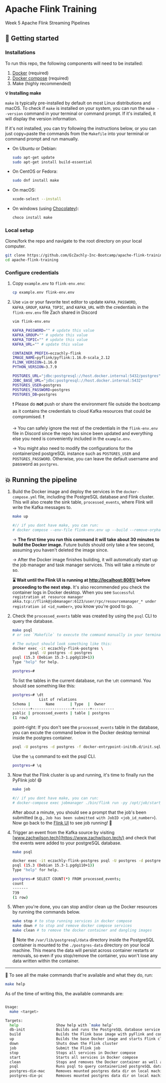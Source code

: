 # Apache Flink Training
Week 5 Apache Flink Streaming Pipelines

## :pushpin: Getting started 

### Installations

To run this repo, the following components will need to be installed:

1. [Docker](https://docs.docker.com/get-docker/) (required)
2. [Docker compose](https://docs.docker.com/compose/install/#installation-scenarios) (required)
3. Make (highly recommended)

**:bulb: Installing make**

`make` is typically pre-installed by default on most Linux distributions and macOS. To check if `make` is installed on your system, you can run the `make --version` command in your terminal or command prompt. If it's installed, it will display the version information. 

If it's not installed, you can try following the instructions below, or you can just copy+paste the commands from the `Makefile` into your terminal or command prompt and run manually.

- On Ubuntu or Debian:

    ```bash
    sudo apt-get update
    sudo apt-get install build-essential
    ```

- On CentOS or Fedora:

    ```bash
    sudo dnf install make
    ```

- On macOS:

    ```bash
    xcode-select --install
    ```

- On windows (using [Chocolatey](https://chocolatey.org/install)):

    ```bash
    choco install make
    ```


### Local setup

Clone/fork the repo and navigate to the root directory on your local computer.

```bash
git clone https://github.com/EcZachly-Inc-Bootcamp/apache-flink-training.git
cd apache-flink-training
```

### Configure credentials

1. Copy `example.env` to `flink-env.env`:

    ```bash
    cp example.env flink-env.env
    ```

2. Use `vim` or your favorite text editor to update `KAFKA_PASSWORD`, `KAFKA_GROUP`, `KAFKA_TOPIC`, and `KAFKA_URL` with the credentials in the `flink-env.env` file Zach shared in Discord

    ```bash
    vim flink-env.env
    ```
    
    ```bash
    KAFKA_PASSWORD="" # update this value
    KAFKA_GROUP="" # update this value
    KAFKA_TOPIC="" # update this value
    KAFKA_URL="" # update this value

    CONTAINER_PREFIX=eczachly-flink
    IMAGE_NAME=pyflink/pyflink:1.16.0-scala_2.12
    FLINK_VERSION=1.16.0
    PYTHON_VERSION=3.7.9

    POSTGRES_URL="jdbc:postgresql://host.docker.internal:5432/postgres"
    JDBC_BASE_URL="jdbc:postgresql://host.docker.internal:5432"
    POSTGRES_USER=postgres
    POSTGRES_PASSWORD=postgres
    POSTGRES_DB=postgres
    ```

    :exclamation: Please do **not** push or share the environment file outside the bootcamp as it contains the credentials to cloud Kafka resources that could be compromised. :exclamation:

    &rarr; You can safely ignore the rest of the credentials in the `flink-env.env` file in Discord since the repo has since been updated and everything else you need is conveniently included in the `example.env`.

    &rarr; You might also need to modify the configurations for the containerized postgreSQL instance such as `POSTGRES_USER` and `POSTGRES_PASSWORD`. Otherwise, you can leave the default username and password as `postgres`.

## :boom: Running the pipeline

1. Build the Docker image and deploy the services in the `docker-compose.yml` file, including the PostgreSQL database and Flink cluster. This will also create the sink table, `processed_events`, where Flink will write the Kafka messages to.

    ```bash
    make up

    #// if you dont have make, you can run:
    # docker compose --env-file flink-env.env up --build --remove-orphans  -d
    ```
    &rarr; **The first time you run this command it will take about 30 minutes to build the Docker image.** Future builds should only take a few second, assuming you haven't deleted the image since.

    &rarr; After the Docker image finishes building, it will automatically start up the job manager and task manager services. This will take a minute or so. 
    
    **:hourglass: Wait until the Flink UI is running at [http://localhost:8081/](http://localhost:8081/) before proceeding to the next step.** It's also recommended you check the container logs in Docker desktop. When you see `Successful registration at resource manager akka.tcp://flink@jobmanager:6123/user/rpc/resourcemanager_* under registration id <id_number>`, you know you're good to go.


2. Check the `processed_events` table was created by using the `psql` CLI to query the database.

    ```bash
    make psql 
    # or see `Makefile` to execute the command manually in your terminal or command prompt

    # The output should look something like this:
    docker exec -it eczachly-flink-postgres \
            psql -U postgres -d postgres
    psql (15.3 (Debian 15.3-1.pgdg110+1))
    Type "help" for help.

    postgres=#
    ```

    To list the tables in the current database, run the `\dt` command. You should see something like this:
    ```bash
    postgres=# \dt
                List of relations
    Schema |       Name       | Type  |  Owner   
    --------+------------------+-------+----------
    public | processed_events | table | postgres
    (1 row)
    ```

    :point-right: If you don't see the `processed_events` table in the database, you can excute the command below in the Docker desktop terminal inside the postgres container.
    
    ```bash
    psql -U postgres -d postgres -f docker-entrypoint-initdb.d/init.sql
    ```

    Use the `\q` command to exit the psql CLI.
    ```bash
    postgres=# \q
    ```


3. Now that the Flink cluster is up and running, it's time to finally run the PyFlink job! :smile:

    ```bash
    make job

    #// if you dont have make, you can run:
    # docker-compose exec jobmanager ./bin/flink run -py /opt/job/start_job.py -d
    ```

    After about a minute, you should see a prompt that the job's been submitted (e.g., `Job has been submitted with JobID <job_id_number>`). Now go back to the [Flink UI](http://localhost:8081/#/job/running) to see job running! :tada:

4. Trigger an event from the Kafka source by visiting [www.zachwilson.tech](https://www.zachwilson.tech/) and check that the events were added to your postgreSQL database.

    ```bash
    make psql

    docker exec -it eczachly-flink-postgres psql -U postgres -d postgres
    psql (15.3 (Debian 15.3-1.pgdg110+1))
    Type "help" for help.

    postgres=# SELECT COUNT(*) FROM processed_events;
    count 
    -------
    739
    (1 row)
    ```

5. When you're done, you can stop and/or clean up the Docker resources by running the commands below.

    ```bash
    make stop # to stop running services in docker compose
    make down # to stop and remove docker compose services
    make clean # to remove the docker container and dangling images
    ```

    :paperclip: Note the `/var/lib/postgresql/data` directory inside the PostgreSQL container is mounted to the `./postgres-data` directory on your local machine. This means the data will persist across container restarts or removals, so even if you stop/remove the container, you won't lose any data written within the container.

------

:star2: To see all the make commands that're available and what they do, run:

```bash
make help
```

As of the time of writing this, the available commands are:

```bash

Usage:
  make <target>

Targets:
  help                 Show help with `make help`
  db-init              Builds and runs the PostgreSQL database service
  build                Builds the Flink base image with pyFlink and connectors installed
  up                   Builds the base Docker image and starts Flink cluster
  down                 Shuts down the Flink cluster
  job                  Submit the Flink job
  stop                 Stops all services in Docker compose
  start                Starts all services in Docker compose
  clean                Stops and removes the Docker container as well as images with tag `<none>`
  psql                 Runs psql to query containerized postgreSQL database in CLI
  postgres-die-mac     Removes mounted postgres data dir on local machine (mac users) and in Docker
  postgres-die-pc      Removes mounted postgres data dir on local machine (PC users) and in Docker
```
